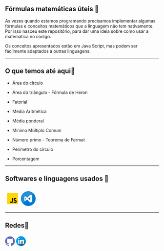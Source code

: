 <h2>Fórmulas matemáticas úteis 🔢</h2>

As vezes quando estamos programando precisamos implementar algumas fórmulas e conceitos matemáticos que a linguagem não tem nativamente. Por isso nasceu este repositório, para dar uma ideia sobre como usar a matemática no código.

Os conceitos apresentados estão em Java Script, mas podem ser facilmente adaptados a outras linguagens. 



------

<h2>O que temos até aqui🤔</h2>

* Área do círculo

* Área do triângulo - Fórmula de Heron

* Fatorial

* Média Aritmética

* Média ponderal

* Mínimo Múltiplo Comum

* Número primo - Teorema de Fermat

* Perímetro do círculo

* Porcentagem

  



------



<h2>Softwares e linguagens usados 💾<h2>  


###  <a href="https://www.javascript.com/"><img src="./ImagesReadMe/js.png"></a>  <a href="https://code.visualstudio.com/"><img src="./ImagesReadMe/vscode.png"></a>



------




<h2>Redes📨</h2> 

### <a href="https://github.com/Aristimunho"><img src="./ImagesReadMe/github.png"></a>  <a href="https://www.linkedin.com/in/abra%C3%A3o-aristimunho-23a784223/"><img src="./ImagesReadMe/linkedin.png"></a>                                         


